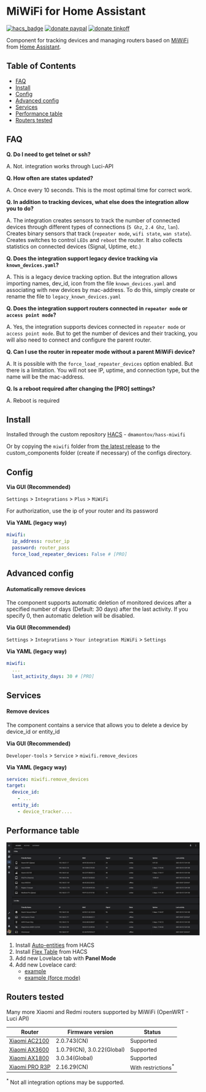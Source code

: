 # MiWiFi for Home Assistant
[![hacs_badge](https://img.shields.io/badge/HACS-Custom-orange.svg)](https://github.com/custom-components/hacs)
[![donate paypal](https://img.shields.io/badge/Donate-PayPal-blue.svg)](https://paypal.me/dslonyara)
[![donate tinkoff](https://img.shields.io/badge/Donate-Tinkoff-yellow.svg)](https://www.tinkoff.ru/sl/3FteV5DtBOV)

Component for tracking devices and managing routers based on [MiWiFi](http://miwifi.com/) from [Home Assistant](https://www.home-assistant.io/).

## Table of Contents
- [FAQ](#faq)
- [Install](#install)
- [Config](#config)
- [Advanced config](#advanced-config)
- [Services](#services)
- [Performance table](#performance-table)
- [Routers tested](#routers-tested)

## FAQ
**Q. Do I need to get telnet or ssh?**

A. Not. integration works through Luci-API

**Q. How often are states updated?**

A. Once every 10 seconds. This is the most optimal time for correct work.

**Q. In addition to tracking devices, what else does the integration allow you to do?**

A. The integration creates sensors to track the number of connected devices through different types of connections (`5 Ghz`, `2.4 Ghz`, `lan`). Creates binary sensors that track (`repeater mode`, `wifi state`, `wan state`). Creates switches to control `LEDs` and `reboot` the router. It also collects statistics on connected devices (Signal, Uptime, etc.)

**Q. Does the integration support legacy device tracking via `known_devices.yaml`?**

A. This is a legacy device tracking option. But the integration allows importing names, dev_id, icon from the file `known_devices.yaml` and associating with new devices by mac-address. To do this, simply create or rename the file to `legacy_known_devices.yaml`

**Q. Does the integration support routers connected in `repeater mode` or `access point mode`?**

A. Yes, the integration supports devices connected in `repeater mode` or `access point mode`. But to get the number of devices and their tracking, you will also need to connect and configure the parent router.

**Q. Can I use the router in repeater mode without a parent MiWiFi device?**

A. It is possible with the `force_load_repeater_devices` option enabled. But there is a limitation. You will not see IP, uptime, and connection type, but the name will be the mac-address.

**Q. Is a reboot required after changing the [PRO] settings?**

A. Reboot is required

## Install
Installed through the custom repository [HACS](https://hacs.xyz/) - `dmamontov/hass-miwifi`

Or by copying the `miwifi` folder from [the latest release](https://github.com/dmamontov/hass-miwifi/releases/latest) to the custom_components folder (create if necessary) of the configs directory.

## Config
**Via GUI (Recommended)**

`Settings` > `Integrations` > `Plus` > `MiWiFi`

For authorization, use the ip of your router and its password

**Via YAML (legacy way)**
```yaml
miwifi:
  ip_address: router_ip
  password: router_pass
  force_load_repeater_devices: False # [PRO]
```

## Advanced config
#### Automatically remove devices
The component supports automatic deletion of monitored devices after a specified number of days (Default: 30 days) after the last activity. If you specify 0, then automatic deletion will be disabled.

**Via GUI (Recommended)**

`Settings` > `Integrations` > `Your integration MiWiFi` > `Settings`

**Via YAML (legacy way)**
```yaml
miwifi:
  ...
  last_activity_days: 30 # [PRO]
```

## Services
#### Remove devices
The component contains a service that allows you to delete a device by device_id or entity_id

**Via GUI (Recommended)**

`Developer-tools` > `Service` > `miwifi.remove_devices`

**Via YAML (legacy way)**
```yaml
service: miwifi.remove_devices
target:
  device_id:
    - ...
  entity_id:
    - device_tracker....
```

## Performance table
![](table.png)

1. Install [Auto-entities](https://github.com/thomasloven/lovelace-auto-entities) from HACS
2. Install [Flex Table](https://github.com/custom-cards/flex-table-card) from HACS
3. Add new Lovelace tab with **Panel Mode**
4. Add new Lovelace card:
   - [example](https://gist.github.com/dmamontov/e6fa1842c486388387aaf061d3a82818)
   - [example (force mode)](https://gist.github.com/dmamontov/9a6183ee5fafd32017c3e8fe0661dde4)

## Routers tested
Many more Xiaomi and Redmi routers supported by MiWiFi (OpenWRT - Luci API)

| Router                                                                              | Firmware version           | Status                        |
| ----------------------------------------------------------------------------------- | -------------------------- | ----------------------------- |
| [Xiaomi AC2100](https://xiaomiplanets.com/review-xiaomi-ac2100-router/)             | 2.0.743(CN)                | Supported                     |
| [Xiaomi AX3600](https://xiaomiplanets.com/xiaomi-aiot-router-ax3600-performance/)   | 1.0.79(CN), 3.0.22(Global) | Supported                     |
| [Xiaomi AX1800](https://xiaomiplanets.com/xiaomi-my-router-ax1800-performance-11/)  | 3.0.34(Global)             | Supported                     |
| [Xiaomi PRO R3P](https://xiaomiplanets.com/xiaomi-mi-router-for-hd-action-1/)       | 2.16.29(CN)                | With restrictions<sup>*</sup> |

<sup>*</sup> Not all integration options may be supported.

